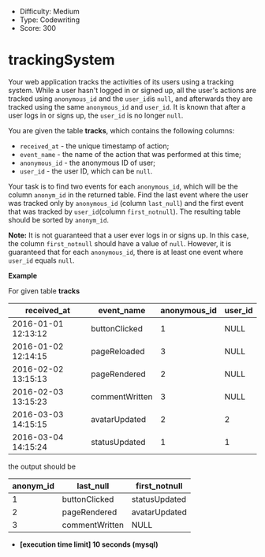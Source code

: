- Difficulty: Medium
- Type: Codewriting
- Score: 300

# trackingSystem

Your web application tracks the activities of its users using a tracking system. While a user hasn't logged in or signed up, all the user's actions are tracked using `anonymous_id` and the `user_id`is `null`, and afterwards they are tracked using the same `anonymous_id` and `user_id`. It is known that after a user logs in or signs up, the `user_id` is no longer `null`.

You are given the table **tracks**, which contains the following columns:

- `received_at` - the unique timestamp of action;
- `event_name` - the name of the action that was performed at this time;
- `anonymous_id` - the anonymous ID of user;
- `user_id` - the user ID, which can be `null`.

Your task is to find two events for each `anonymous_id`, which will be the column `anonym_id` in the returned table. Find the last event where the user was tracked only by `anonymous_id` (column `last_null`) and the first event that was tracked by `user_id`(column `first_notnull`). The resulting table should be sorted by `anonym_id`.

**Note:** It is not guaranteed that a user ever logs in or signs up. In this case, the column `first_notnull` should have a value of `null`. However, it is guaranteed that for each `anonymous_id`, there is at least one event where `user_id` equals `null`.

**Example**

For given table **tracks**

| received_at         | event_name     | anonymous_id | user_id |
| ------------------- | -------------- | ------------ | ------- |
| 2016-01-01 12:13:12 | buttonClicked  | 1            | NULL    |
| 2016-01-02 12:14:15 | pageReloaded   | 3            | NULL    |
| 2016-02-02 13:15:13 | pageRendered   | 2            | NULL    |
| 2016-02-03 13:15:23 | commentWritten | 3            | NULL    |
| 2016-03-03 14:15:15 | avatarUpdated  | 2            | 2       |
| 2016-03-04 14:15:24 | statusUpdated  | 1            | 1       |

the output should be

| anonym_id | last_null      | first_notnull |
| --------- | -------------- | ------------- |
| 1         | buttonClicked  | statusUpdated |
| 2         | pageRendered   | avatarUpdated |
| 3         | commentWritten | NULL          |

- **[execution time limit] 10 seconds (mysql)**